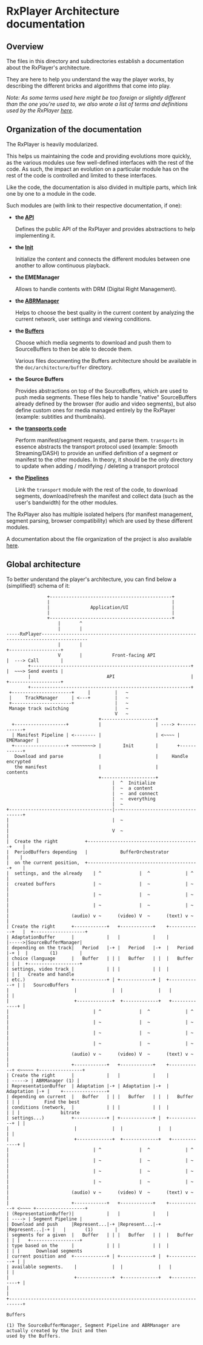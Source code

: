 # RxPlayer Architecture documentation ##########################################

## Overview ####################################################################

The files in this directory and subdirectories establish a documentation about
the RxPlayer's architecture.

They are here to help you understand the way the player works, by describing
the different bricks and algorithms that come into play.

_Note: As some terms used here might be too foreign or slightly different than
the one you're used to, we also wrote a list of terms and definitions used by
the RxPlayer [here](../terms.md)._



## Organization of the documentation ###########################################

The RxPlayer is heavily modularized.

This helps us maintaining the code and providing evolutions more quickly, as the
various modules use few well-defined interfaces with the rest of the code.
As such, the impact an evolution on a particular module has on the rest of the
code is controlled and limited to these interfaces.

Like the code, the documentation is also divided in multiple parts, which link
one by one to a module in the code.

Such modules are (with link to their respective documentation, if one):

  - __the [API](./api/index.md)__

    Defines the public API of the RxPlayer and provides abstractions to help
    implementing it.


  - __the [Init](./init/index.md)__

    Initialize the content and connects the different modules between one
    another to allow continuous playback.


  - __the EMEManager__

    Allows to handle contents with DRM (Digital Right Management).


  - __the [ABRManager](./abr/index.md)__

    Helps to choose the best quality in the current content by analyzing the
    current network, user settings and viewing conditions.


  - __the [Buffers](./buffers/index.md)__

    Choose which media segments to download and push them to SourceBuffers to
    then be able to decode them.

    Various files documenting the Buffers architecture should be available in
    the ``doc/architecture/buffer`` directory.


  - __the Source Buffers__

    Provides abstractions on top of the SourceBuffers, which are used to push
    media segments.
    These files help to handle "native" SourceBuffers already defined by the
    browser (for audio and video segments), but also define custom ones for
    media managed entirely by the RxPlayer (example: subtitles and thumbnails).


  - __the [transports code](./transports/index.md)__

    Perform manifest/segment requests, and parse them.
    `transports` in essence abstracts the transport protocol used (example:
    Smooth Streaming/DASH) to provide an unified definition of a segment or
    manifest to the other modules.
    In theory, it should be the only directory to update when adding /
    modifying / deleting a transport protocol


  - __the [Pipelines](./pipelines/index.md)__

    Link the `transport` module with the rest of the code, to download segments,
    download/refresh the manifest and collect data (such as the user's
    bandwidth) for the other modules.


The RxPlayer also has multiple isolated helpers (for manifest management,
segment parsing, browser compatibility) which are used by these different
modules.

A documentation about the file organization of the project is also available
[here](./files.md).



## Global architecture #########################################################

To better understand the player's architecture, you can find below a
(simplified!) schema of it:

```
               +---------------------------------------------+
               |                                             |
               |               Application/UI                |
               |                                             |
               +---------------------------------------------+
                   |       ^
                   |       |
-----RxPlayer---------------------------------------------------------------------------------------
                   |       |                                                  +-------------------+
                   V       |           Front-facing API                       |  ---> Call        |
        +-----------------------------------------------------------+         |  ~~~> Send events |
        |                            API                            |         +-------------------+
        +-----------------------------------------------------------+
 +----------------------+     |         |   ~
 |     TrackManager     | <---+         |   ~
 +----------------------+               |   ~
 Manage track switching                 |   ~
                                        V   ~
                                  +--------------------+
  +-------------------+           |                    | ----> +------------+
  | Manifest Pipeline | <-------- |                    | <~~~~ | EMEManager |
  +-------------------+ ~~~~~~~~> |        Init        |       +------------+
   Download and parse             |                    |     Handle encrypted
   the manifest                   |                    |             contents
                                  +--------------------+
                                       |  ^  Initialize
                                       |  ~  a content
                                       |  ~  and connect
                                       |  ~  everything
                                       |  ~
+--------------------------------------|--~---------------------------------+
|                                      |  ~                                 |
|                                      V  ~                                 |
|  Create the right          +-----------------------------------------+    |
|  PeriodBuffers depending   |            BufferOrchestrator           |    |
|  on the current position,  +-----------------------------------------+    |
|  settings, and the already    | ^              |  ^             | ^       |
|  created buffers              | ~              |  ~             | ~       |
|                               | ~              |  ~             | ~       |
|                               | ~              |  ~             | ~       |
|                       (audio) v ~      (video) V  ~      (text) v ~       |
| Create the right      +------------+   +------------+    +------------+   |  +-------------------+
| AdaptationBuffer      |            |   |            |    |            |----->|SourceBufferManager|
| depending on the track|   Period   |-+ |   Period   |-+  |   Period   |-+ |  |        (1)        |
| choice (language      |   Buffer   | | |   Buffer   | |  |   Buffer   | | |  +-------------------+
| settings, video track |            | | |            | |  |            | | |   Create and handle
| etc.)                 +------------+ | +------------+ |  +------------+ | |   SourceBuffers
|                        |             |  |             |   |             | |
|                        +-------------+  +-------------+   +-------------+ |
|                               | ^              |  ^             | ^       |
|                               | ~              |  ~             | ~       |
|                               | ~              |  ~             | ~       |
|                               | ~              |  ~             | ~       |
|                       (audio) v ~      (video) V  ~      (text) v ~       |
|                       +------------+   +------------+    +------------+ <~~~~~ +----------------+
| Create the right      |            |   |            |    |            | -----> | ABRManager (1) |
| RepresentationBuffer  | Adaptation |-+ | Adaptation |-+  | Adaptation |-+ |    +----------------+
| depending on current  |   Buffer   | | |   Buffer   | |  |   Buffer   | | |         Find the best
| conditions (network,  |            | | |            | |  |            | | |               bitrate
| settings...)          +------------+ | +------------+ |  +------------+ | |
|                        |             |  |             |   |             | |
|                        +-------------+  +-------------+   +-------------+ |
|                               | ^              |  ^             | ^       |
|                               | ~              |  ~             | ~       |
|                               | ~              |  ~             | ~       |
|                               | ~              |  ~             | ~       |
|                       (audio) v ~      (video) V  ~      (text) v ~       |
|                       +------------+   +------------+    +------------+ <~~~~ +------------------+
| (RepresentationBuffer)|            |   |            |    |            | ----> | Segment Pipeline |
| Download and push     |Represent...|-+ |Represent...|-+  |Represent...|-+ |   |       (1)        |
| segments for a given  |   Buffer   | | |   Buffer   | |  |   Buffer   | | |   +------------------+
| type based on the     |            | | |            | |  |            | | |      Download segments
| current position and  +------------+ | +------------+ |  +------------+ | |
| available segments.    |             |  |             |   |             | |
|                        +-------------+  +-------------+   +-------------+ |
|                                                                           |
+---------------------------------------------------------------------------+
                                                                        Buffers

(1) The SourceBufferManager, Segment Pipeline and ABRManager are actually created by the Init and then
used by the Buffers.
```
